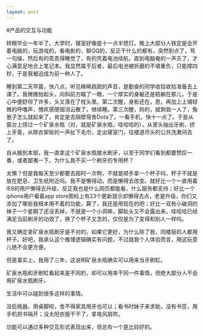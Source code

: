 ```yaml
---
layout: post
---
```


#产品的交互与功能

转眼毕业一年半了。大学时，寝室好像是十一点半熄灯。晚上大部分人铁定是会开着电脑的，玩游戏的，看电影的，聊QQ的，反正干什么的都有。突然到点了，骂一句操，然后有的乖乖得睡觉了，有的凭着电池续航，直到电脑奄的一声灭了，才心满意足地合上笔记本。我显然属于后者，最后电池被折磨的不堪重负，只能撑四秒，于是我被迫成为前一种人了。

睡到第二天早晨，快八点，听见稀稀疏疏的声音，是勤奋的同学收拾收拾准备去上课了。我微微抬起头，向斜前方瞄了一眼，一个厚实的身躯还是稳躺在那儿，于是心中便舒坦了许多，头又落在了枕头里。第二次醒，身影还在，恩，再加上上铺轻微的呼噜声，愧疚感便烟消云散了，继续睡。第三次醒，妈的，就剩我一人了，兔崽子怎么就起来了，肯定是去隔壁宿舍Dota了。一看手机，快十一点了。于是从窗台上捞过一个矿泉水瓶（对，就是矿泉水瓶，哇哈哈的），从里头抽出牙刷，挤上牙膏，从晾衣架呲的一声扯下毛巾，走出寝室门，往楼道尽头的公共洗漱间去了。

自从搬到本部，我一直拿这个矿泉水瓶接水刷牙，以至于同学们看到都要赞叹一番，或者鄙夷一下。为什么我不买一个刷牙的专用杯？

太懒？但是我每天至少都要去超时一次啊，不就是顺手拿一个杯子吗，杯子不就是放在肥皂、卫生纸附近吗。我不是懒得动，而是懒得去改变。就好比一个一直用着IE6的用户懒得去升级，反正我也是什么网页都能看，什么服务都支持；好比一个iphone用户看着app store图标上有23个更新提示却懒得去点，老是升级，你们又添加了哪些我根本用不着的功能，算了，我还是用现在的吧；好比一双有小破洞的袜子一个星期了还没丢掉，不就是一个小洞嘛，脚趾头又不会露出来。哇哈哈已经满足当前刷牙的功效了，换了个杯子又怎的，仅仅是为了变得和别人一样吗。

我又确定拿矿泉水瓶刷牙是不对的。如果它更好，为什么除了我，同楼层的人都用杯子。好吧，我承认这个推理逻辑确实有问题，不过就我个人体验而言，用这玩意儿绝不会更方便。

但是事实上，我用了三年，这说明矿泉水瓶确实可以用来当牙刷缸。

矿泉水瓶和牙刷缸看起来是不同的，却可以用来干同一件事情，但绝大部分人不会用矿泉水瓶刷牙。

生活中可以碰到很多这样的事情。

没启瓶器，用桌脚呗，舍不得家具用牙也可以；看书时妹子来求助，没有书签，用手机把书隔开；没太阳衣服干不了，拿电风扇吹。

功能可以通过多种交互形式表现出来，但总有一个是比较好的。
